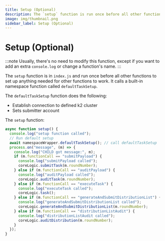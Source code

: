 ```yaml
---
title: Setup (Optional)
description: The `setup` function is run once before all other functions to set up anything needed for other functions to work.
image: img/thumbnail.png
sidebar_label: Setup (Optional)
---
```


# Setup (Optional)

:::note
Usually, there's no need to modify this function, except if you want to add an extra `console.log` or change a function's name.
:::

The `setup` function is in `index.js` and run once before all other functions to set up anything needed for other functions to work. It calls a built-in namespace function called `defaultTaskSetup`.

The `defaultTaskSetup` function does the following:

- Establish connection to defined k2 cluster
- Sets submitter account

The `setup` function:

```js
async function setup() {
  console.log("setup function called");
  // Run default setup
  await namespaceWrapper.defaultTaskSetup(); // call defaultTaskSetup
  process.on("message", (m) => {
    console.log("CHILD got message:", m);
    if (m.functionCall == "submitPayload") {
      console.log("submitPayload called");
      coreLogic.submitTask(m.roundNumber);
    } else if (m.functionCall == "auditPayload") {
      console.log("auditPayload called");
      coreLogic.auditTask(m.roundNumber);
    } else if (m.functionCall == "executeTask") {
      console.log("executeTask called");
      coreLogic.task();
    } else if (m.functionCall == "generateAndSubmitDistributionList") {
      console.log("generateAndSubmitDistributionList called");
      coreLogic.generateAndSubmitDistributionList(m.roundNumber);
    } else if (m.functionCall == "distributionListAudit") {
      console.log("distributionListAudit called");
      coreLogic.auditDistribution(m.roundNumber);
    }
  });
}
```
